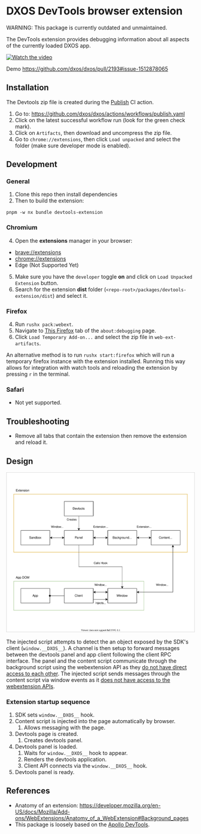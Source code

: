 # DXOS DevTools browser extension

WARNING: This package is currently outdated and unmaintained.

The DevTools extension provides debugging information about all aspects of the currently loaded DXOS app.

[![Watch the video](https://user-images.githubusercontent.com/36420699/210833098-ea42d197-0c4e-4b71-a83c-de2649c1a5cb.png)](https://github.com/dxos/dxos/pull/2193#issue-1512878065)

Demo https://github.com/dxos/dxos/pull/2193#issue-1512878065

## Installation

The Devtools zip file is created during the [Publish](https://github.com/dxos/dxos/blob/main/.github/workflows/publish.yaml) CI action.

1. Go to: https://github.com/dxos/dxos/actions/workflows/publish.yaml
1. Click on the latest successful workflow run (look for the green check mark).
1. Click on `Artifacts`, then download and uncompress the zip file.
1. Go to `chrome://extensions`, then click `Load unpacked` and select the folder (make sure developer mode is enabled).

## Development

### General

1. Clone this repo then install dependencies
2. Then to build the extension:

```
pnpm -w nx bundle devtools-extension
```

### Chromium

4. Open the __extensions__ manager in your browser: 

- [brave://extensions](brave://extensions)
- [chrome://extensions](chrome://extensions)
- Edge (Not Supported Yet)

5. Make sure you have the `developer` toggle __on__ and click on `Load Unpacked Extension` button.
6. Search for the extension __dist__ folder (`<repo-root>/packages/devtools-extension/dist`) and select it.

### Firefox

4. Run `rushx pack:webext`.
5. Navigate to [This Firefox](about:debugging#/runtime/this-firefox) tab of the `about:debugging` page.
6. Click `Load Temporary Add-on...` and select the zip file in `web-ext-artifacts`.

An alternative method is to run `rushx start:firefox` which will run a temporary firefox instance with the extension installed. Running this way allows for integration with watch tools and reloading the extension by pressing `r` in the terminal.

### Safari

- Not yet supported.

## Troubleshooting

- Remove all tabs that contain the extension then remove the extension and reload it.

## Design

![devtools-architecture](../../../docs/docs/design/diagrams/devtools-architecture.drawio.svg)

The injected script attempts to detect the an object exposed by the SDK's client (`window.__DXOS__`).
A channel is then setup to forward messages between the devtools panel and app client following the client RPC interface.
The panel and the content script communicate through the background script using the webextension API as they [do not have direct access to each other](https://developer.chrome.com/docs/extensions/mv3/devtools/#content-script-to-devtools).
The injected script sends messages through the content script via window events as it [does not have access to the webextension APIs](https://developer.chrome.com/docs/extensions/mv3/devtools/#evaluated-scripts-to-devtools).

### Extension startup sequence

1. SDK sets `window.__DXOS__` hook.
1. Content script is injected into the page automatically by browser.
    1. Allows messaging with the page.
1. Devtools page is created.
    1. Creates devtools panel.
1. Devtools panel is loaded.
    1. Waits for `window.__DXOS__` hook to appear.
    1. Renders the devtools application.
    1. Client API connects via the `window.__DXOS__` hook.
1. Devtools panel is ready.

## References

- Anatomy of an extension: https://developer.mozilla.org/en-US/docs/Mozilla/Add-ons/WebExtensions/Anatomy_of_a_WebExtension#Background_pages
- This package is loosely based on the [Apollo DevTools](https://github.com/apollographql/apollo-client-devtools).
